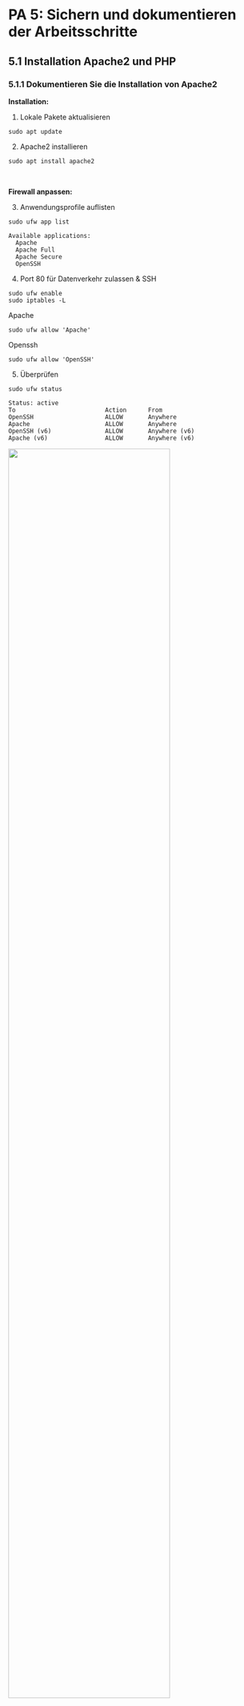 
# PA 5: Sichern und dokumentieren der Arbeitsschritte 
    
## 5.1 Installation Apache2 und PHP

### 5.1.1 Dokumentieren Sie die Installation von Apache2

__Installation:__

1. Lokale Pakete aktualisieren
```Terminal
sudo apt update
```


2. Apache2 installieren 
```Terminal
sudo apt install apache2
```

<br>

__Firewall anpassen:__

3. Anwendungsprofile auflisten
```Terminal
sudo ufw app list
```
```Output
Available applications:
  Apache
  Apache Full
  Apache Secure
  OpenSSH
```


4. Port 80 für Datenverkehr zulassen & SSH
```Terminal
sudo ufw enable
sudo iptables -L
```
Apache
```Terminal
sudo ufw allow 'Apache'
```
Openssh
```Terminal
sudo ufw allow 'OpenSSH'
```




5. Überprüfen
```Terminal
sudo ufw status
```
```Output
Status: active
To                         Action      From
OpenSSH                    ALLOW       Anywhere                  
Apache                     ALLOW       Anywhere                
OpenSSH (v6)               ALLOW       Anywhere (v6)             
Apache (v6)                ALLOW       Anywhere (v6)
```
<img width="80%" src='./bilder/ufwStatus.png'></img>

<br>

__Webserver Testen:__

6. Apache2 Status überprüfen
```Terminal
sudo systemctl status apache2
```
<img width="80%" src='./bilder/apacheStatus.png'></img>

> [!TIP|style:flat]
>
>__Webserver stoppen__
>
>sudo systemctl stop apache2
>
>__Webserver starten__
>
>sudo systemctl start apache2
>
>__Neustart__
>
>sudo systemctl restart apache2
>
>__Konfigurationsänderungen vornehmen__
>
>sudo systemctl reload apache2


7. IP herausfinden
```Terminal
hostname -I
```
<img width="80%" src='./bilder/hostname.png'></img>

8. Firefox öffnen
```Firefox
http://your_server_ip
```
<img width="100%" src='./bilder/apache2.png'></img>




        

<br>
<br>

### 5.1.2 Dokumentieren Sie die Installation von PHP (oder entsprechende Technologie)

1. PHP Paket installieren
```Terminal
sudo apt-get install php libapache2-mod-php
```


2. Überprüfen 
```Terminal
php -v
```
<img width="80%" src='./bilder/phpV.png'></img>

<br>
<br>
<br>
<br>

## 5.2 Einrichten Applikationsbenutzer für die Visualisierungszugriffe
        
#### 5.2.1 Benutzer erstellen

Ich habe für die Datenbank 4 User mit verschiedenen Rechte erstellt. Sie haben jeweils verschieden tiefe Berechtigungen und sind nur für ihr Gebiet berechtigt.
- DBrFAbfrage
- DBrFUpdate
- DBrFDatenAdmin
- DBrFAdmin

<br>

__DBrFAbfrage:__
 
Dieser Benutzer ist dafür da um Abfragen auf der DB zu machen. Er hat keine Berechtigung, um irgendwelche Daten oder gar die Struktur zu ändern. Er hat nur die Berechtigung um SELECT-Befehle auszuführen. 

```MYSQL
# Benutzer: DBrFAbfrage
# auf Localhost
CREATE USER 'DBrFAbfrage'@'localhost' IDENTIFIED BY 'abfrage';

# auf AppliServer
CREATE USER 'DBrFAbfrage'@'AppliServer' IDENTIFIED BY 'abfrage';
```

<br>


__DBrFUpdate:__

Die Benutzer ist dafür da um die Kundendaten, Sensoren und Gatways Daten auf dem aktuellen Stand zuhalten. Mann kann alles mit den angegeben Tabellen machen ausser die Strucktur ändern. 

```MYSQL
# Benutzer: DBrFUpdate
# auf Localhost
CREATE USER 'DBrFUpdate'@'localhost' IDENTIFIED BY 'aktualisierung';

# auf AppliServer
CREATE USER 'DBrFUpdate'@'AppliServer' IDENTIFIED BY 'aktualisierung';
```


<br>


__DBrFDatenAdmin:__

Dieser Benutzer hat das Recht alle Tabellen die Daten zu manipulieren, einzufügen und zu Lesen.

```MYSQL
# Benutzer: DBrFDatenadmin
# auf Localhost
CREATE USER 'DBrFDatenadmin'@'localhost' IDENTIFIED BY 'daten';
```

<br>

__DBrFAdmin:__

Dieser Benutzer hat die gleichen Rechte wie der User Root. Er ist somit ein Super-User und hat alle Rechte auf die Datenbank.

```MYSQL
# Benutzer: DBrFAdmin
# auf Localhost
CREATE USER 'DBrFAdmin'@'localhost' IDENTIFIED BY 'admin';
```


<br>
<br>

       
#### 5.2.2 Berechtigungen erstellt


Rechte | MYSQL Berrechtigungen | 
:-------- | :---------- 
Strucktur ändern  |   CREATE, DROP 
Daten manibulieren |  DELETE, UPDATE 
Daten einfügen | INSERT  
Lesen |  SELECT

> [!NOTE|style:flat]
> __ALL PRIVILEGES:__ Ein Wildcard für alle Rechte auf das gewählte Datenbankobjekt, mit einem *.* auf alle Datenbanken.
>
> __CREATE:__ Erlaubt einem Benutzer, neue Datenbanken zu erstellen
>
> __DROP:__ Erlaubt einem Benutzer, Datenbanken zu löschen
>
> __DELETE:__ Erlaubt einem Benutzer, einzelne Zeilen in einer Tabelle zu löschen
>
> __INSERT:__ Erlaubt einem Benutzer, neue Zeilen in eine Tabelle zu schreiben
>
> __SELECT:__ Leseberechtigungen auf eine Datenbank oder Tabelle
>
> __UPDATE:__ Erlaubnis, eine Zeile zu aktualisieren


<br>


__DBrFAbfrage:__
 
Tabelle | Strucktur ändern | Daten manibulieren | Daten einfügen | Lesen 
:-------- | :---------- | :---------- | :---------- | :---------- 
Kunden |   |   |   | x |
Konttaktdaten |   |   |   | x |
Adressen |   |   |   | x |
Gatways |   |   |   | x |
Gatways_has_Sensoren |   |   |   | x |
Sensoren  |   |   |   | x |
Sendordaten  |   |   |   | x |
Typ |   |   |   | x |

```MYSQL
# Benutzer: DBrFAbfrage
# auf Localhost
GRANT SELECT ON roehFix.* TO 'DBrFAbfrage'@'localhost';

# auf AppliServer
GRANT SELECT ON roehFix.* TO 'DBrFAbfrage'@'AppliServer';
```

<br>

__DBrFUpdate:__

Tabelle | Strucktur ändern | Daten manibulieren | Daten einfügen | Lesen 
:-------- | :---------- | :---------- | :---------- | :---------- 
Kunden |  | x | x | x |
Konttaktdaten |   | x | x | x |
Adressen |   | x | x | x |
Gatways |   | x | x | x |
Gatways_has_Sensoren |   |   |   |   |
Sensoren  |   | x | x | x |
Sendordaten  |   |   |   |   |
Typ |   |   |   |   |


```MYSQL
# Benutzer: DBrFUpdate
# auf Localhost
# auf Tabelle Kontaktdaten
GRANT SELECT, INSERT, DELETE, UPDATE ON roehFix.kontaktdaten TO 'DBrFUpdate'@'localhost';
# auf Tabelle Adressen
GRANT SELECT, INSERT, DELETE, UPDATE ON roehFix.adressen TO 'DBrFUpdate'@'localhost';
# auf Tabelle Kunden
GRANT SELECT, INSERT, DELETE, UPDATE ON roehFix.kunden TO 'DBrFUpdate'@'localhost';
# auf Tabelle Gatways
GRANT SELECT, INSERT, DELETE, UPDATE ON roehFix.gatways TO 'DBrFUpdate'@'localhost';
# auf Tabelle Sensoren
GRANT SELECT, INSERT, DELETE, UPDATE ON roehFix.sensoren TO 'DBrFUpdate'@'localhost';
```

<br>

__DBrFDatenAdmin:__


Tabelle | Strucktur ändern | Daten manibulieren | Daten einfügen | Lesen 
:-------- | :---------- | :---------- | :---------- | :---------- 
Kunden |   | x | x | x |
Konttaktdaten |   | x | x | x |
Adressen |   | x | x | x |
Gatways |   | x | x | x |
Gatways_has_Sensoren |   | x | x | x |
Sensoren  |   | x | x | x |
Sendordaten  |   | x | x | x |
Typ |   | x | x | x |


```MYSQL
# Benutzer: DBrFDatenadmin
GRANT SELECT, INSERT, DELETE, UPDATE ON roehFix.* TO 'DBrFDatenadmin'@'localhost';
```

<br>

__DBrFAdmin:__


Tabelle | Strucktur ändern | Daten manibulieren | Daten einfügen | Lesen 
:-------- | :---------- | :---------- | :---------- | :---------- 
Kunden | x | x | x | x |
Konttaktdaten | x | x | x | x |
Adressen | x | x | x | x |
Gatways | x | x | x | x |
Gatways_has_Sensoren | x | x | x | x |
Sensoren  | x | x | x | x |
Sendordaten  | x | x | x | x |
Typ | x | x | x | x |


```MYSQL
# Benutzer: DBrFAdmin
# auf Localhost
GRANT ALL PRIVILEGES ON roehFix.* TO 'DBrFAdmin'@'localhost';
```

<br>
<br>

#### 5.2.3 Zugriff getestet

__Test 1: DBrFAbfrage__

1. Mit User in Datenbank anmelden
```
mysql -u DBrFAbfrage -p roeFix
```

<br>

__Test 2: DBrFUpdate__

1. Mit User in Datenbank anmelden
```
mysql -u DBrFUpdate -p roeFix
```

<br>


__Test 3: DBrFAdmin__

1. Mit User in Datenbank anmelden
```
mysql -u DBrFAdmin -p roeFix
```


<br>
<br>

#### 5.2.4 Script ausführen

1. SQl File für Script erstellen
```Terminal
sudo nano /var/lib/mysql/roehfixberechtigungen.sql
```

2. Als Root anmelden
```Terminal
sudo su
```

3. Script ausführen
```Terminal
mysql -u root -p < /var/lib/mysql/roehfixberechtigungen.sql
```

__SCRIPT__
```roehfixBerechtigungen
# ------------------------------------------------------------------------------
# Scriptname:   roehfixberechtigungen.sql
# Projekt:      RoehFix
# Autor:        Joschija Gruss
# Datum:        17.05.2021
# Kommando:     mysql -u root -p < roehfixberechtigungen.sql
# ------------------------------------------------------------------------------

#Alte Benuter löschen
USE mysql;
DROP USER IF EXISTS 'DBrFAbfrage'@'localhost';
DROP USER IF EXISTS 'DBrFAbfrage'@'AppliServer';
DROP USER IF EXISTS 'DBrFUpdate'@'localhost';
DROP USER IF EXISTS 'DBrFUpdate'@'AppliServer';
DROP USER IF EXISTS 'DBrFDatenadmin'@'localhost';
DROP USER IF EXISTS 'DBrFAdmin'@'localhost';


# Benutzer: DBrFAbfrage
# auf Localhost
CREATE USER 'DBrFAbfrage'@'localhost' IDENTIFIED BY 'Abfrage_123';
GRANT SELECT ON roehFix.* TO 'DBrFAbfrage'@'localhost';

# auf AppliServer
CREATE USER 'DBrFAbfrage'@'AppliServer' IDENTIFIED BY 'Abfrage_123';
GRANT SELECT ON roehFix.* TO 'DBrFAbfrage'@'AppliServer';



# Benutzer: DBrFUpdate
# auf Localhost
CREATE USER 'DBrFUpdate'@'localhost' IDENTIFIED BY 'Aktualisierung_123';
# auf Tabelle Kontaktdaten
GRANT SELECT, INSERT, DELETE, UPDATE ON roehFix.kontaktdaten TO 'DBrFUpdate'@'localhost';
# auf Tabelle Adressen
GRANT SELECT, INSERT, DELETE, UPDATE ON roehFix.adressen TO 'DBrFUpdate'@'localhost';
# auf Tabelle Kunden
GRANT SELECT, INSERT, DELETE, UPDATE ON roehFix.kunden TO 'DBrFUpdate'@'localhost';
# auf Tabelle Gatways
GRANT SELECT, INSERT, DELETE, UPDATE ON roehFix.gatways TO 'DBrFUpdate'@'localhost';
# auf Tabelle Sensoren
GRANT SELECT, INSERT, DELETE, UPDATE ON roehFix.sensoren TO 'DBrFUpdate'@'localhost';

# auf AppliServer
CREATE USER 'DBrFUpdate'@'AppliServer' IDENTIFIED BY 'Aktualisierung_123';
# auf Tabelle Kontaktdaten
GRANT SELECT, INSERT, DELETE, UPDATE ON roehFix.kontaktdaten TO 'DBrFUpdate'@'AppliServer';
# auf Tabelle Adressen
GRANT SELECT, INSERT, DELETE, UPDATE ON roehFix.adressen TO 'DBrFUpdate'@'AppliServer';
# auf Tabelle Kunden
GRANT SELECT, INSERT, DELETE, UPDATE ON roehFix.kunden TO 'DBrFUpdate'@'AppliServer';
# auf Tabelle Gatways
GRANT SELECT, INSERT, DELETE, UPDATE ON roehFix.gatways TO 'DBrFUpdate'@'AppliServer';
# auf Tabelle Sensoren
GRANT SELECT, INSERT, DELETE, UPDATE ON roehFix.sensoren TO 'DBrFUpdate'@'AppliServer';



# Benutzer: DBrFDatenadmin
# auf Localhost
CREATE USER 'DBrFDatenadmin'@'localhost' IDENTIFIED BY 'Daten_123';
GRANT SELECT, INSERT, DELETE, UPDATE ON roehFix.* TO 'DBrFDatenadmin'@'localhost';



# Benutzer: DBrFAdmin
# auf Localhost
CREATE USER 'DBrFAdmin'@'localhost' IDENTIFIED BY 'Admin_123';
GRANT ALL PRIVILEGES ON roehFix.* TO 'DBrFAdmin'@'localhost';

FLUSH PRIVILEGES;
```

<br>
<br>
<br>
<br>



## 5.3 Umsetzung PHP-Script mit Plotting der Daten

__Script:__

```HTML

<?php

    $conn = mysqli_connect('localhost','root','Admin_123','roehFix');
    $sql = "SELECT kennung, laengeKoordination, breiteKoordination FROM sensoren ;
    $result = mysqli_query($conn, $sql);
    while($row = mysqli_fetch_assoc($result))
    {
	   $dataPoints[] = array("j"=>$row['kennung'],"x"=>$row['laengeKoordination'], "y"=>$row['breiteKoordination']);
    }
?>

<!DOCTYPE HTML>
<html>
<head>  
<script>
window.onload = function () {

var chart = new CanvasJS.Chart("chartContainer", {
	animationEnabled: true,
	zoomEnabled: true,
	title:{
		text: "RoeFix Sensordaten"
	},
	axisX: {
		title:"Laenge Koordination",
	},
	axisY:{
		title: "Breite Koordination",
	},
	data: [{
		type: "scatter",
		toolTipContent: "<b>Kennung: </b>{j} sq.ft<br/><b>Laenge Kordination: </b>{x} sq.ft<br/><b>Breite Kordination: </b>{y}",
    dataPoints: <?php echo json_encode($dataPoints, JSON_NUMERIC_CHECK); ?>
	}]
});
chart.render();

}
</script>
</head>
<body>
<div id="chartContainer" style="height: 370px; width: 100%;"></div>
<script src="https://canvasjs.com/assets/script/canvasjs.min.js"></script>
</body>
</html>
```

<br>

__Anleitung:__

1. Verzeichnis erstellen
```Terminal
sudo mkdir /var/www/roehfix
```


2. Dem User Rechte auf das Verzeichnis geben
```Terminal
sudo chown -R $USER:$USER /var/www/roehfix
```


3. Berechtigungen vergeben 
```Terminal
sudo chmod -R 755 /var/www/roehfix
```



4. Index.php erstellen
```Terminal
sudo nano /var/www/roehfix/index.php
```

```HTML

<?php

    $conn = mysqli_connect('localhost','root','Admin_123','roehFix');
    $sql = "SELECT kennung, laengeKoordination, breiteKoordination FROM sensoren ;
    $result = mysqli_query($conn, $sql);
    while($row = mysqli_fetch_assoc($result))
    {
	   $dataPoints[] = array("j"=>$row['kennung'],"x"=>$row['laengeKoordination'], "y"=>$row['breiteKoordination']);
    }
?>

<!DOCTYPE HTML>
<html>

<head>  
<script>
window.onload = function () {

var chart = new CanvasJS.Chart("chartContainer", {
	animationEnabled: true,
	zoomEnabled: true,
	title:{
		text: "RoeFix Sensordaten"
	},
	axisX: {
		title:"Laenge Koordination",
	},
	axisY:{
		title: "Breite Koordination",
	},
	data: [{
		type: "scatter",
		toolTipContent: "<b>Kennung: </b>{j} sq.ft<br/><b>Laenge Kordination: </b>{x} sq.ft<br/><b>Breite Kordination: </b>{y}",
    dataPoints: <?php echo json_encode($dataPoints, JSON_NUMERIC_CHECK); ?>
	}]
});
chart.render();

}
</script>
</head>
<body>
<div id="chartContainer" style="height: 370px; width: 100%;"></div>
<script src="https://canvasjs.com/assets/script/canvasjs.min.js"></script>
</body>
</html>
```


5. Host Konfiguration erstellen
```Terminal
sudo nano /etc/apache2/sites-available/roehfix.conf
```
```/etc/apache2/sites-available
<VirtualHost *:80>
    ServerAdmin webmaster@localhost
    ServerName roehfix
    ServerAlias www.roehfix
    DocumentRoot /var/www/roehfix
    ErrorLog ${APACHE_LOG_DIR}/error.log
    CustomLog ${APACHE_LOG_DIR}/access.log combined
</VirtualHost>
```


6. Konfiguration Activieren
```Terminal
sudo a2ensite roehfix.conf
```

7. Default Konfiguration deaktivieren
```Terminal
sudo a2dissite 000-default.conf
```


8. Konfiguration auf Fehler testen
```Terminal
sudo apache2ctl configtest
```


9. Neustart des Apache 
```Terminal
sudo systemctl restart apache2
```

10. Firefox öffnen
```Firefox
http://your_server_ip
```

<img width="100%" src='./bilder/Sensordaten.png'></img>

<img width="70%" src='./bilder/selectSensor.png'></img>


<br>
<br>
<br>
<br>

## 5.4 Reflexion der Arbeit


__Wie haben Sie die Arbeiten an dieser Projekt erlebt?__

Ich habe bei diesem Projekt sehr viel dazugelernt. Besonders gut gefallen ist die Mischung der repetition von dem altem zu etwas neuem Lernen. Das bringt mich am meisten an dem Lerneffekt. Zusätlich das man von Anfang ein eigenes Projekt aufbaut, sah man wie gut das man mitgemacht hat.

<br>



__Was hat bei der gesamten Projektarbeit gut funktioniert?__

Es hat nach meiner Meinung sehr viel gut Funktioniert in diesem Projekt. In Grossen bin ich sehr Stolz auf meine Arbeit, da ich praktisch ohne Probleme durchgekommen bin. 
Zwar hatte ich Teils Probleme bei den Script, aber ich wurde immer schneller und habe es auch verstanden was drin Stand.

<br>


__Was hat bei der gesamten Projektarbeit nicht gut funktioniert?__

Der Abschnitt 5 hat mir am meisten Probleme bereiten mit dem Scripts. Aber im Grossen und ganuen ist eigentlich alles gut geangen. Ich glaube ich habe immer noch am meistten Schwirigkeiten an den JOINS. Villeicht könnte ich den Punkt mit der erstellung des ERD und ERM auch zunehmen da ich mehrere Anläfe gebraucht habe, bis ich zufieden war. 

<br>


__Wo sehen Sie Verbesserungspotential bei dieser Projektarbeit? Inhaltlich, organsisatorisch?__

Ich kann praktisch nur positives da lassen. Mein Grösster Kritscher Punkt wäre die Letzte Aufgabenstellung. Die war für mich nicht Verständlich. Und das der Test verschoben wurde, mussten wir noch andere Aufgaben machen die haben mich noch zusätlich verwirrt. Aber dies war sicherlich keine Abbsicht. Organisatorich hat für mich alles super gepasst, vorallem mit den 5 verschieden Abganen.  

<br>
